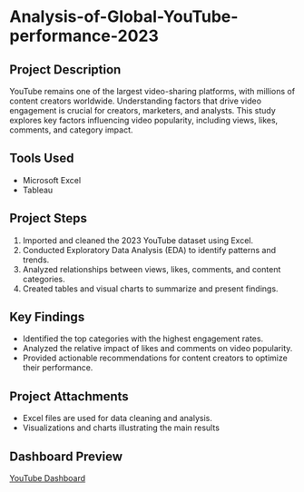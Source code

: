 # Analysis-of-Global-YouTube-performance-2023
## Project Description
YouTube remains one of the largest video-sharing platforms, with millions of content creators worldwide. Understanding factors that drive video engagement is crucial for creators, marketers, and analysts. This study explores key factors influencing video popularity, including views, likes, comments, and category impact.

## Tools Used
- Microsoft Excel
- Tableau

## Project Steps
1. Imported and cleaned the 2023 YouTube dataset using Excel.
2. Conducted Exploratory Data Analysis (EDA) to identify patterns and trends.
3. Analyzed relationships between views, likes, comments, and content categories.
4. Created tables and visual charts to summarize and present findings.

## Key Findings
- Identified the top categories with the highest engagement rates.
- Analyzed the relative impact of likes and comments on video popularity.
- Provided actionable recommendations for content creators to optimize their performance.

## Project Attachments
- Excel files are used for data cleaning and analysis.
- Visualizations and charts illustrating the main results
## Dashboard Preview

[YouTube Dashboard](https://github.com/KhawlaBasha/Analysis-of-Global-YouTube-performance-2023/blob/main/Analysis%20of%20Global%20YouTube%20performance%202023%20Dashboard%20(3).png?raw=true)
